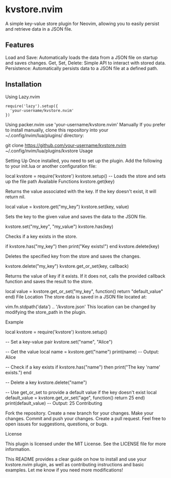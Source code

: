 # kvstore.nvim

A simple key-value store plugin for Neovim, allowing you to easily persist and retrieve data in a JSON file.

## Features

Load and Save: Automatically loads the data from a JSON file on startup and saves changes.
Get, Set, Delete: Simple API to interact with stored data.
Persistence: Automatically persists data to a JSON file at a defined path.
## Installation

Using Lazy.nvim
```
require('lazy').setup({
  'your-username/kvstore.nvim'
})
```
Using packer.nvim
use 'your-username/kvstore.nvim'
Manually
If you prefer to install manually, clone this repository into your ~/.config/nvim/lua/plugins/ directory:

git clone https://github.com/your-username/kvstore.nvim ~/.config/nvim/lua/plugins/kvstore
Usage

Setting Up
Once installed, you need to set up the plugin. Add the following to your init.lua or another configuration file:

local kvstore = require('kvstore')
kvstore.setup()  -- Loads the store and sets up the file path
Available Functions
kvstore.get(key)

Returns the value associated with the key. If the key doesn't exist, it will return nil.

local value = kvstore.get("my_key")
kvstore.set(key, value)

Sets the key to the given value and saves the data to the JSON file.

kvstore.set("my_key", "my_value")
kvstore.has(key)

Checks if a key exists in the store.

if kvstore.has("my_key") then
    print("Key exists!")
end
kvstore.delete(key)

Deletes the specified key from the store and saves the changes.

kvstore.delete("my_key")
kvstore.get_or_set(key, callback)

Returns the value of key if it exists. If it does not, calls the provided callback function and saves the result to the store.

local value = kvstore.get_or_set("my_key", function()
    return "default_value"
end)
File Location
The store data is saved in a JSON file located at:

vim.fn.stdpath('data') .. '/kvstore.json'
This location can be changed by modifying the store_path in the plugin.

Example

local kvstore = require('kvstore')
kvstore.setup()

-- Set a key-value pair
kvstore.set("name", "Alice")

-- Get the value
local name = kvstore.get("name")
print(name)  -- Output: Alice

-- Check if a key exists
if kvstore.has("name") then
    print("The key 'name' exists.")
end

-- Delete a key
kvstore.delete("name")

-- Use get_or_set to provide a default value if the key doesn't exist
local default_value = kvstore.get_or_set("age", function()
    return 25
end)
print(default_value)  -- Output: 25
Contributing

Fork the repository.
Create a new branch for your changes.
Make your changes.
Commit and push your changes.
Create a pull request.
Feel free to open issues for suggestions, questions, or bugs.

License

This plugin is licensed under the MIT License. See the LICENSE file for more information.

This README provides a clear guide on how to install and use your kvstore.nvim plugin, as well as contributing instructions and basic examples. Let me know if you need more modifications!
